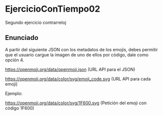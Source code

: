 # EjercicioConTiempo02
Segundo ejercicio contrarreloj

## Enunciado

A partir del siguiente JSON con los metadatos de los emojis, debes permitir que el usuario cargue la imagen de uno de ellos por código, dale como opción 4. 

https://openmoji.org/data/openmoji.json (URL API para el JSON)

https://openmoji.org/data/color/svg/emoji_code.svg (URL API para cada emoji) 

Ejemplo: 

https://openmoji.org/data/color/svg/1F600.svg (Petición del emoji con código 1F600)